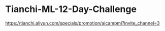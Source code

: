# Tianchi-ML-12-Day-Challenge
https://tianchi.aliyun.com/specials/promotion/aicampml?invite_channel=3
